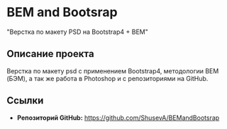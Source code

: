 # BEM and Bootsrap

"Верстка по макету PSD на Bootstrap4 + BEM"

## Описание проекта
Верстка по макету psd с применением Bootstrap4, методологии BEM (БЭМ), а так же работа в Photoshop и с репозиториями на GitHub.

## Ссылки
* __Репозиторий GitHub:__ https://github.com/ShusevA/BEMandBootsrap  
